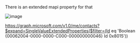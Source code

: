 There is an extended mapi property for that 

![image](https://user-images.githubusercontent.com/11398797/200204631-f9bc2265-d2de-45a6-a70f-6f13dbf6c719.png)

https://graph.microsoft.com/v1.0/me/contacts?$expand=SingleValueExtendedProperties($filter=(Id eq 'Boolean {00062004-0000-0000-C000-000000000046} Id 0x8015'))

